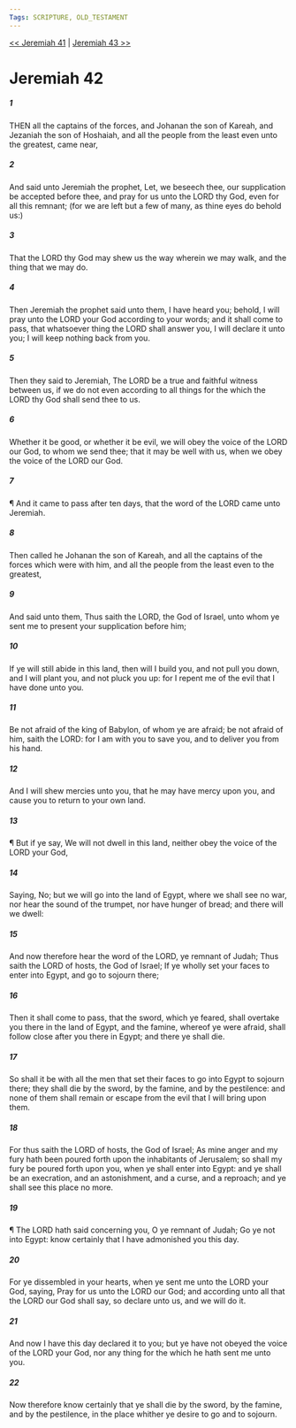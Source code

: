 ```yaml
---
Tags: SCRIPTURE, OLD_TESTAMENT
---
```


[<< Jeremiah 41](OLD_TESTAMENT/24_Jeremiah/Jeremiah_41.md) | [Jeremiah 43 >>](OLD_TESTAMENT/24_Jeremiah/Jeremiah_43.md)

# Jeremiah 42

##### 1
 THEN all the captains of the forces, and Johanan the son of Kareah, and Jezaniah the son of Hoshaiah, and all the people from the least even unto the greatest, came near,
##### 2
 And said unto Jeremiah the prophet, Let, we beseech thee, our supplication be accepted before thee, and pray for us unto the LORD thy God, even for all this remnant; (for we are left but a few of many, as thine eyes do behold us:)
##### 3
 That the LORD thy God may shew us the way wherein we may walk, and the thing that we may do.
##### 4
 Then Jeremiah the prophet said unto them, I have heard you; behold, I will pray unto the LORD your God according to your words; and it shall come to pass, that whatsoever thing the LORD shall answer you, I will declare it unto you; I will keep nothing back from you.
##### 5
 Then they said to Jeremiah, The LORD be a true and faithful witness between us, if we do not even according to all things for the which the LORD thy God shall send thee to us.
##### 6
 Whether it be good, or whether it be evil, we will obey the voice of the LORD our God, to whom we send thee; that it may be well with us, when we obey the voice of the LORD our God.
##### 7
 ¶ And it came to pass after ten days, that the word of the LORD came unto Jeremiah.
##### 8
 Then called he Johanan the son of Kareah, and all the captains of the forces which were with him, and all the people from the least even to the greatest,
##### 9
 And said unto them, Thus saith the LORD, the God of Israel, unto whom ye sent me to present your supplication before him;
##### 10
 If ye will still abide in this land, then will I build you, and not pull you down, and I will plant you, and not pluck you up: for I repent me of the evil that I have done unto you.
##### 11
 Be not afraid of the king of Babylon, of whom ye are afraid; be not afraid of him, saith the LORD: for I am with you to save you, and to deliver you from his hand.
##### 12
 And I will shew mercies unto you, that he may have mercy upon you, and cause you to return to your own land.
##### 13
 ¶ But if ye say, We will not dwell in this land, neither obey the voice of the LORD your God,
##### 14
 Saying, No; but we will go into the land of Egypt, where we shall see no war, nor hear the sound of the trumpet, nor have hunger of bread; and there will we dwell:
##### 15
 And now therefore hear the word of the LORD, ye remnant of Judah; Thus saith the LORD of hosts, the God of Israel; If ye wholly set your faces to enter into Egypt, and go to sojourn there;
##### 16
 Then it shall come to pass, that the sword, which ye feared, shall overtake you there in the land of Egypt, and the famine, whereof ye were afraid, shall follow close after you there in Egypt; and there ye shall die.
##### 17
 So shall it be with all the men that set their faces to go into Egypt to sojourn there; they shall die by the sword, by the famine, and by the pestilence: and none of them shall remain or escape from the evil that I will bring upon them.
##### 18
 For thus saith the LORD of hosts, the God of Israel; As mine anger and my fury hath been poured forth upon the inhabitants of Jerusalem; so shall my fury be poured forth upon you, when ye shall enter into Egypt: and ye shall be an execration, and an astonishment, and a curse, and a reproach; and ye shall see this place no more.
##### 19
 ¶ The LORD hath said concerning you, O ye remnant of Judah; Go ye not into Egypt: know certainly that I have admonished you this day.
##### 20
 For ye dissembled in your hearts, when ye sent me unto the LORD your God, saying, Pray for us unto the LORD our God; and according unto all that the LORD our God shall say, so declare unto us, and we will do it.
##### 21
 And now I have this day declared it to you; but ye have not obeyed the voice of the LORD your God, nor any thing for the which he hath sent me unto you.
##### 22
 Now therefore know certainly that ye shall die by the sword, by the famine, and by the pestilence, in the place whither ye desire to go and to sojourn.
